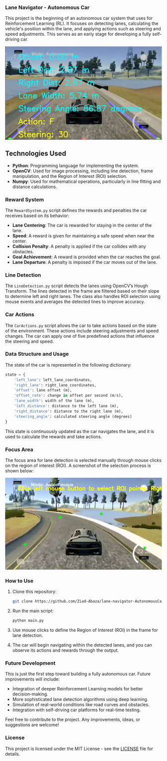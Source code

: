 ### Lane Navigator - Autonomous Car

This project is the beginning of an autonomous car system that uses for Reinforcement Learning (RL). It focuses on detecting lanes, calculating the vehicle's position within the lane, and applying actions such as steering and speed adjustments. This serves as an early stage for developing a fully self-driving car.

![Lane Navigator](https://github.com/Ziad-Abaza/lane-navigator-AutonomousCar/blob/main/screenshots/screenshot.png)

## Technologies Used

- **Python**: Programming language for implementing the system.
- **OpenCV**: Used for image processing, including line detection, frame manipulation, and the Region of Interest (ROI) selection.
- **Numpy**: Used for mathematical operations, particularly in line fitting and distance calculations.

### Reward System

The `RewardSystem.py` script defines the rewards and penalties the car receives based on its behavior:

- **Lane Centering**: The car is rewarded for staying in the center of the lane.
- **Speed**: A reward is given for maintaining a safe speed when near the center.
- **Collision Penalty**: A penalty is applied if the car collides with any obstacles.
- **Goal Achievement**: A reward is provided when the car reaches the goal.
- **Lane Departure**: A penalty is imposed if the car moves out of the lane.

### Line Detection

The `LineDetection.py` script detects the lanes using OpenCV’s Hough Transform. The lines detected in the frame are filtered based on their slope to determine left and right lanes. The class also handles ROI selection using mouse events and averages the detected lines to improve accuracy.

### Car Actions

The `CarActions.py` script allows the car to take actions based on the state of the environment. These actions include steering adjustments and speed changes. The car can apply one of five predefined actions that influence the steering and speed.

### Data Structure and Usage

The state of the car is represented in the following dictionary:

```python
state = {
    'left_lane': left_lane_coordinates,
    'right_lane': right_lane_coordinates,
    'offset': lane offset (m),
    'offset_rate': change in offset per second (m/s),
    'lane_width': width of the lane (m),
    'left_distance': distance to the left lane (m),
    'right_distance': distance to the right lane (m),
    'steering_angle': calculated steering angle (degrees)
}
```

This state is continuously updated as the car navigates the lane, and it is used to calculate the rewards and take actions.

### Focus Area

The focus area for lane detection is selected manually through mouse clicks on the region of interest (ROI). A screenshot of the selection process is shown below:

![Select Focus Area](https://github.com/Ziad-Abaza/lane-navigator-AutonomousCar/blob/main/screenshots/select_point.png)

### How to Use

1. Clone this repository:
    ```bash
    git clone https://github.com/Ziad-Abaza/lane-navigator-AutonomousCar.git
    ```

2. Run the main script:
    ```bash
    python main.py
    ```

3. Use mouse clicks to define the Region of Interest (ROI) in the frame for lane detection.

4. The car will begin navigating within the detected lanes, and you can observe its actions and rewards through the output.

### Future Development

This is just the first step toward building a fully autonomous car. Future improvements will include:

- Integration of deeper Reinforcement Learning models for better decision-making.
- More sophisticated lane detection algorithms using deep learning.
- Simulation of real-world conditions like road curves and obstacles.
- Integration with self-driving car platforms for real-time testing.

Feel free to contribute to the project. Any improvements, ideas, or suggestions are welcome!

### License

This project is licensed under the MIT License - see the [LICENSE](LICENSE) file for details.
